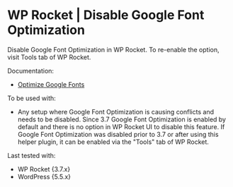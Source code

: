 # WP Rocket | Disable Google Font Optimization

Disable Google Font Optimization in WP Rocket. To re-enable the option, visit Tools tab of WP Rocket. 

Documentation:
* [Optimize Google Fonts](https://docs.wp-rocket.me/article/1312-optimize-google-fonts)

To be used with:
* Any setup where Google Font Optimization is causing conflicts and needs to be disabled. Since 3.7 Google Font Optimization is enabled by default and there is no option in WP Rocket UI to disable this feature. If Google Font Optimization was disabled prior to 3.7 or after using this helper plugin, it can be enabled via the "Tools" tab of WP Rocket. 

Last tested with:
* WP Rocket {3.7.x}
* WordPress {5.5.x}
